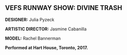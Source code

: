 ## VEFS RUNWAY SHOW: DIVINE TRASH

**DESIGNER:** Julia Pyzeck

**ARTISTIC DIRECTOR:** Jasmine Cabanilla 

**MODEL:** Rachel Bannerman

**Performed at Hart House, Toronto, 2017.**
